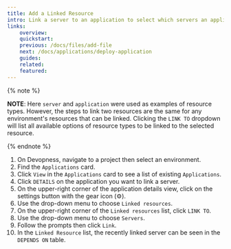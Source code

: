 ```yaml
---
title: Add a Linked Resource
intro: Link a server to an application to select which servers an application can be deployed.
links:
    overview:
    quickstart:
    previous: /docs/files/add-file
    next: /docs/applications/deploy-application
    guides:
    related:
    featured:
---
```


{% note %}

**NOTE**: Here `server` and `application` were used as examples of resource types. However, the steps to link two resources are the same for any environment's resources that can be linked. Clicking the `LINK TO` dropdown will list all available options of resource types to be linked to the selected resource.

{% endnote %}

1. On Devopness, navigate to a project then select an environment.
1. Find the `Applications` card.
1. Click `View` in the `Applications` card to see a list of existing `Applications`.
1. Click `DETAILS` on the application you want to link a server.
1. On the upper-right corner of the application details view, click on the settings button with the gear icon (⚙️).
1. Use the drop-down menu to choose `Linked resources`.
1. On the upper-right corner of the `Linked resources` list, click `LINK TO`.
1. Use the drop-down menu to choose `Servers`.
1. Follow the prompts then click `Link`.
1. In the `Linked Resource` list, the recently linked server can be seen in the `DEPENDS ON` table.
